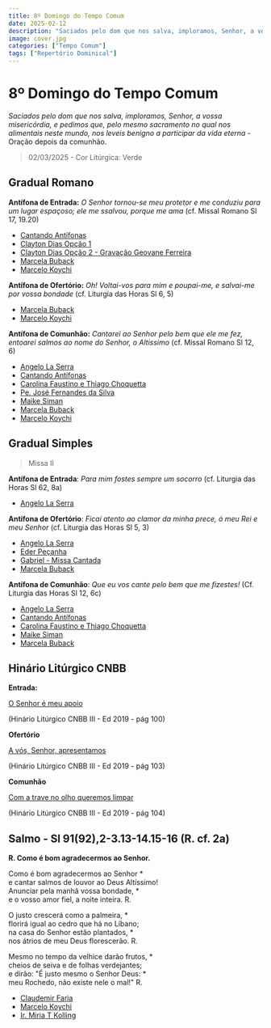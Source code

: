 ```yaml
---
title: 8º Domingo do Tempo Comum
date: 2025-02-12
description: "Saciados pelo dom que nos salva, imploramos, Senhor, a vossa misericórdia, e pedimos que, pelo mesmo sacramento no qual nos alimentais neste mundo, nos leveis benigno a participar da vida eterna"
image: cover.jpg
categories: ["Tempo Comum"]
tags: ["Repertório Dominical"]
---
```

# 8º Domingo do Tempo Comum

*Saciados pelo dom que nos salva, imploramos, Senhor, a vossa misericórdia, e pedimos que, pelo mesmo sacramento no qual nos alimentais neste mundo, nos leveis benigno a participar da vida eterna* - Oração depois da comunhão.

> 02/03/2025 - Cor Litúrgica: Verde


## Gradual Romano

**Antífona de Entrada:** *O Senhor tornou-se meu protetor e me conduziu para um lugar espaçoso; ele me ssalvou, porque me ama* (cf. Missal Romano Sl 17, 19.20)  

- [Cantando Antífonas](https://youtu.be/AQN1a6ligvo?si=NPVRhRNpc8FY1cZ9)
- [Clayton Dias Opção 1](https://youtu.be/Z52RxDrpyEw?si=Cssh1xVaVOQ_g33a)
- [Clayton Dias Opção 2 - Gravação Geovane Ferreira](https://youtu.be/saNMQOPmd08?si=GvURAuYRA160sNNO)
- [Marcela Buback](https://youtu.be/w5b478P7mgs?si=dWjJSGuuR6rWOalQ)
- [Marcelo Koychi](https://youtu.be/SHZOPcuLkdo?si=MIntITKYMFDYOoib)

**Antífona de Ofertório:** *Oh! Voltai-vos para mim e poupai-me, e salvai-me por vossa bondade* (cf. Liturgia das Horas Sl 6, 5)  

- [Marcela Buback](https://youtu.be/oF03hxM3Big?si=ftsSUflvvUkyu8Yr)
- [Marcelo Koychi](https://youtu.be/oevokCQfwjc?si=-qOee8t6e0ovq8Y2)

**Antífona de Comunhão:** *Cantarei ao Senhor pelo bem que ele me fez, entoarei salmos ao nome do Senhor, o Altissimo* (cf. Missal Romano Sl 12, 6)  

- [Angelo La Serra](https://youtu.be/FNe4fu_SXBk)
- [Cantando Antífonas](https://youtu.be/idHVSkU-i4E)
- [Carolina Faustino e Thiago Choquetta](https://youtu.be/MYG-mJrOHyA)
- [Pe. José Fernandes da Silva](https://youtu.be/C5CntomX59M?si=Bv8pHgjvfONjA0OM)
- [Maike Siman](https://youtu.be/E__HHFH-m_E)
- [Marcela Buback](https://youtu.be/4I32jrTW5yg)
- [Marcelo Koychi](https://youtu.be/53mS5vZnvxQ?si=bn-2Lz7RvpgUcIiK)



## Gradual Simples

> Missa II

**Antífona de Entrada**: *Para mim fostes sempre um socorro* (cf. Liturgia das Horas Sl 62, 8a)

- [Angelo La Serra](https://youtu.be/22H2sovnJUk)

**Antífona de Ofertório**: *Ficai atento ao clamor da minha prece, ó meu Rei e meu Senhor* (cf. Liturgia das Horas Sl 5, 3)

- [Angelo La Serra](https://youtu.be/E50CR5zrvBo)
- [Eder Peçanha](https://youtu.be/doYQua_xGcY?si=dzT9d3r6PgkkhEG2)
- [Gabriel - Missa Cantada](https://youtu.be/NgkVwzbB3c0)
- [Marcela Buback](https://youtu.be/1V5aZ3ZMxDc)

**Antífona de Comunhão**: *Que eu vos cante pelo bem que me fizestes!* (Cf. Liturgia das Horas Sl 12, 6c)

- [Angelo La Serra](https://youtu.be/FNe4fu_SXBk)
- [Cantando Antífonas](https://youtu.be/idHVSkU-i4E)
- [Carolina Faustino e Thiago Choquetta](https://youtu.be/MYG-mJrOHyA)
- [Maike Siman](https://youtu.be/E__HHFH-m_E)
- [Marcela Buback](https://youtu.be/4I32jrTW5yg)

## Hinário Litúrgico CNBB

**Entrada:**

[O Senhor é meu apoio](https://youtu.be/oiDUoZo9IPE?si=RXs2zHbVKr321V4z)

(Hinário Litúrgico CNBB III - Ed 2019 - pág 100)

**Ofertório**

[A vós, Senhor, apresentamos](https://youtu.be/rm7OkCWbWbE?si=9_xi0dFhLptRDRBn)

(Hinário Litúrgico CNBB III - Ed 2019 - pág 103)

**Comunhão**

[Com a trave no olho queremos limpar](https://youtu.be/4RMdIUQEg-A?si=nxgXRPHfqTNafRUA)

(Hinário Litúrgico CNBB III - Ed 2019 - pág 104)

## Salmo - Sl 91(92),2-3.13-14.15-16 (R. cf. 2a)

**R. Como é bom agradecermos ao Senhor.**

Como é bom agradecermos ao Senhor \* \
e cantar salmos de louvor ao Deus Altíssimo! \
Anunciar pela manhã vossa bondade, \* \
e o vosso amor fiel, a noite inteira. R.

O justo crescerá como a palmeira, \* \
florirá igual ao cedro que há no Líbano; \
na casa do Senhor estão plantados, \* \
nos átrios de meu Deus florescerão. R.

Mesmo no tempo da velhice darão frutos, \* \
cheios de seiva e de folhas verdejantes; \
e dirão: "É justo mesmo o Senhor Deus: \* \
meu Rochedo, não existe nele o mal!" R.

- [Claudemir Faria](https://youtu.be/86XT5_ERSOQ?si=-wrqPNVKZVIHvxnU&t=437)
- [Marcelo Koychi](https://youtu.be/8ey3jlQJbk8?si=ha5r_FwBFQTkn6Vm)
- [Ir. Miria T Kolling](https://youtu.be/UzgdRJCu8UE?si=anFMutvgAzagLw-B)
